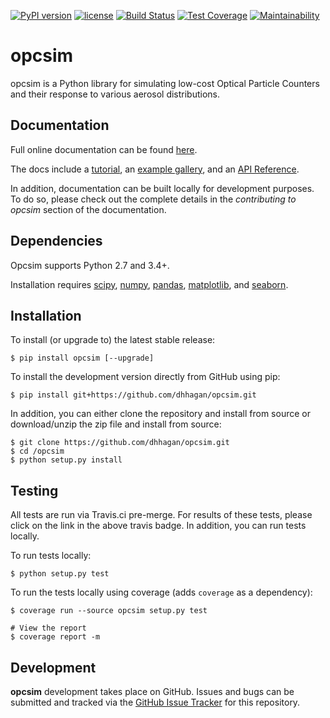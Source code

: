 [![PyPI version](https://badge.fury.io/py/opcsim.svg)](https://badge.fury.io/py/opcsim)
[![license](https://img.shields.io/github/license/mashape/apistatus.svg)](https://github.com/dhhagan/opcsim/blob/master/LICENSE)
[![Build Status](https://travis-ci.com/dhhagan/opcsim.svg?token=h93DryaPQEsWsPpUCPym&branch=master)](https://travis-ci.com/dhhagan/opcsim)
[![Test Coverage](https://api.codeclimate.com/v1/badges/62e396e65ce4ade478fc/test_coverage)](https://codeclimate.com/github/dhhagan/opcsim/test_coverage)
[![Maintainability](https://api.codeclimate.com/v1/badges/62e396e65ce4ade478fc/maintainability)](https://codeclimate.com/github/dhhagan/opcsim/maintainability)

# opcsim
opcsim is a Python library for simulating low-cost Optical Particle Counters and
their response to various aerosol distributions.

## Documentation

Full online documentation can be found [here][1].

The docs include a [tutorial][2], an [example gallery][3], and an [API Reference][4].

In addition, documentation can be built locally for development purposes. To do so, please check out the complete details in the *contributing to opcsim* section of the documentation.

## Dependencies

Opcsim supports Python 2.7 and 3.4+.

Installation requires [scipy][5], [numpy][6], [pandas][7], [matplotlib][8],
and [seaborn][9].


## Installation

To install (or upgrade to) the latest stable release:

    $ pip install opcsim [--upgrade]

To install the development version directly from GitHub using pip:

    $ pip install git+https://github.com/dhhagan/opcsim.git

In addition, you can either clone the repository and install from source or download/unzip the zip file and install from source:

    $ git clone https://github.com/dhhagan/opcsim.git
    $ cd /opcsim
    $ python setup.py install


## Testing

All tests are run via Travis.ci pre-merge. For results of these tests, please click on the link in the above travis badge. In addition, you can run tests locally.

To run tests locally:

    $ python setup.py test

To run the tests locally using coverage (adds `coverage` as a dependency):

    $ coverage run --source opcsim setup.py test

    # View the report
    $ coverage report -m


## Development

**opcsim** development takes place on GitHub. Issues and bugs can be submitted and tracked via the [GitHub Issue Tracker][10] for this repository.


[1]: https://dhhagan.github.io/opcsim/
[2]: https://dhhagan.github.io/opcsim/tutorial.html
[3]: https://dhhagan.github.io/opcsim/examples/index.html
[4]: https://dhhagan.github.io/opcsim/api.html
[5]: https://www.scipy.org/
[6]: http://www.numpy.org/
[7]: http://pandas.pydata.org/
[8]: http://matplotlib.org/
[9]: https://seaborn.pydata.org/
[10]: https://github.com/dhhagan/opcsim/issues
